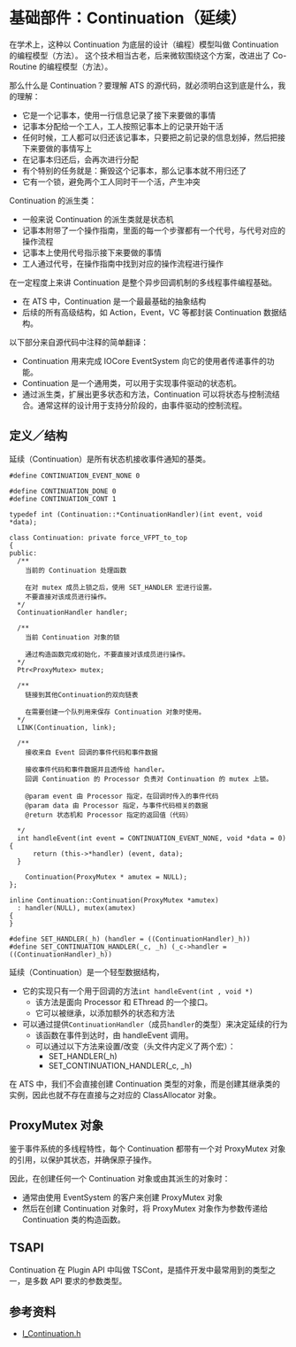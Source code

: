 # 基础部件：Continuation（延续）

在学术上，这种以 Continuation 为底层的设计（编程）模型叫做 Continuation 的编程模型（方法）。
这个技术相当古老，后来微软围绕这个方案，改进出了 Co-Routine 的编程模型（方法）。

那么什么是 Continuation？要理解 ATS 的源代码，就必须明白这到底是什么，我的理解：

- 它是一个记事本，使用一行信息记录了接下来要做的事情
- 记事本分配给一个工人，工人按照记事本上的记录开始干活
- 任何时候，工人都可以归还该记事本，只要把之前记录的信息划掉，然后把接下来要做的事情写上
- 在记事本归还后，会再次进行分配
- 有个特别的任务就是：撕毁这个记事本，那么记事本就不用归还了
- 它有一个锁，避免两个工人同时干一个活，产生冲突

Continuation 的派生类：

- 一般来说 Continuation 的派生类就是状态机
- 记事本附带了一个操作指南，里面的每一个步骤都有一个代号，与代号对应的操作流程
- 记事本上使用代号指示接下来要做的事情
- 工人通过代号，在操作指南中找到对应的操作流程进行操作

在一定程度上来讲 Continuation 是整个异步回调机制的多线程事件编程基础。

- 在 ATS 中，Continuation 是一个最最基础的抽象结构
- 后续的所有高级结构，如 Action，Event，VC 等都封装 Continuation 数据结构。

以下部分来自源代码中注释的简单翻译：

- Continuation 用来完成 IOCore EventSystem 向它的使用者传递事件的功能。
- Continuation 是一个通用类，可以用于实现事件驱动的状态机。
- 通过派生类，扩展出更多状态和方法，Continuation 可以将状态与控制流结合。通常这样的设计用于支持分阶段的，由事件驱动的控制流程。


## 定义／结构

延续（Continuation）是所有状态机接收事件通知的基类。

```
#define CONTINUATION_EVENT_NONE 0

#define CONTINUATION_DONE 0
#define CONTINUATION_CONT 1

typedef int (Continuation::*ContinuationHandler)(int event, void *data);

class Continuation: private force_VFPT_to_top
{
public:
  /**
    当前的 Continuation 处理函数

    在对 mutex 成员上锁之后，使用 SET_HANDLER 宏进行设置。
    不要直接对该成员进行操作。
  */
  ContinuationHandler handler;

  /**
    当前 Continuation 对象的锁

    通过构造函数完成初始化，不要直接对该成员进行操作。
  */
  Ptr<ProxyMutex> mutex;

  /**
    链接到其他Continuation的双向链表

    在需要创建一个队列用来保存 Continuation 对象时使用。
  */
  LINK(Continuation, link);

  /**
    接收来自 Event 回调的事件代码和事件数据

    接收事件代码和事件数据并且透传给 handler。
    回调 Continuation 的 Processor 负责对 Continuation 的 mutex 上锁。

    @param event 由 Processor 指定，在回调时传入的事件代码
    @param data 由 Processor 指定，与事件代码相关的数据
    @return 状态机和 Processor 指定的返回值（代码）

  */
  int handleEvent(int event = CONTINUATION_EVENT_NONE, void *data = 0) {
      return (this->*handler) (event, data);
  }

    Continuation(ProxyMutex * amutex = NULL);
};

inline Continuation::Continuation(ProxyMutex *amutex)
  : handler(NULL), mutex(amutex)
{
}

#define SET_HANDLER(_h) (handler = ((ContinuationHandler)_h))
#define SET_CONTINUATION_HANDLER(_c, _h) (_c->handler = ((ContinuationHandler)_h))
```

延续（Continuation）是一个轻型数据结构，

- 它的实现只有一个用于回调的方法```int handleEvent(int , void *)```
   - 该方法是面向 Processor 和 EThread 的一个接口。
   - 它可以被继承，以添加额外的状态和方法
- 可以通过提供```ContinuationHandler```（成员```handler```的类型）来决定延续的行为
   - 该函数在事件到达时，由 handleEvent 调用。
   - 可以通过以下方法来设置/改变（头文件内定义了两个宏）：
      - SET\_HANDLER(\_h)
      - SET\_CONTINUATION\_HANDLER(\_c, \_h)

在 ATS 中，我们不会直接创建 Continuation 类型的对象，而是创建其继承类的实例，因此也就不存在直接与之对应的 ClassAllocator 对象。


## ProxyMutex 对象

鉴于事件系统的多线程特性，每个 Continuation 都带有一个对 ProxyMutex 对象的引用，以保护其状态，并确保原子操作。

因此，在创建任何一个 Continuation 对象或由其派生的对象时：

- 通常由使用 EventSystem 的客户来创建 ProxyMutex 对象
- 然后在创建 Continuation 对象时，将 ProxyMutex 对象作为参数传递给 Continuation 类的构造函数。

## TSAPI

Continuation 在 Plugin API 中叫做 TSCont，是插件开发中最常用到的类型之一，是多数 API 要求的参数类型。


## 参考资料

- [I_Continuation.h](http://github.com/apache/trafficserver/tree/6.0.x/iocore/eventsystem/I_Continuation.h)

